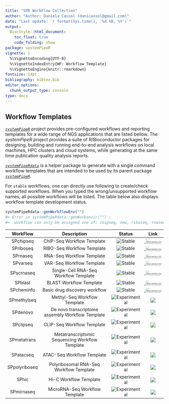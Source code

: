 ```yaml
---
title: "SPR WorkFlow Collection" 
author: "Author: Daniela Cassol (danicassol@gmail.com)"
date: "Last update: `r format(Sys.time(), '%d %B, %Y')`" 
output:
  BiocStyle::html_document:
    toc_float: true
    code_folding: show
package: systemPipeR
vignette: |
  %\VignetteEncoding{UTF-8}
  %\VignetteIndexEntry{WF: Workflow Template}
  %\VignetteEngine{knitr::rmarkdown}
fontsize: 14pt
bibliography: bibtex.bib
editor_options: 
  chunk_output_type: console
type: docs
---
```


## Workflow Templates

[_`systemPipeR`_](https://github.com/systemPipeR/) project provides pre-configured workflows and reporting templates for a wide range of NGS applications that are listed bellow. The *systemPipeR* project provides a suite of R/Bioconductor packages for designing, building and running end-to-end analysis workflows on local machines, HPC clusters 
and cloud systems, while generating at the same time publication quality analysis reports.

[_`systemPipeRdata`_](https://github.com/tgirke/systemPipeRdata) is a helper package 
to generate with a single command workflow templates that are intended to be 
used by its parent package [_`systemPipeR`_](http://www.bioconductor.org/packages/devel/bioc/html/systemPipeR.html). 

For `stable` workflows, one can directly use following to create/check supported workflows.
When you typed the wrong/unsupported workflow names, all possible workflows will be 
listed. The table below also displays workflow template development status.

```r
systemPipeRdata::genWorkflowEnv("")
#> Error in systemPipeRdata::genWorkenvir("") : 
#>  workflow can only be assigned one of: chipseq, new, riboseq, rnaseq, varseq, SPblast, SPcheminfo, SPscrna
```



|   WorkFlow    |                   Description                    |                                     Status                                      |                                                                                                              Link                                                                                                              |
| :-----------: | :----------------------------------------------: | :-----------------------------------------------------------------------------: | :----------------------------------------------------------------------------------------------------------------------------------------------------------------------------------------------------------------------------: |
|   SPchipseq   |            ChIP-Seq Workflow Template            |       ![Stable](https://img.shields.io/badge/lifecycle-stable-green.svg)        | <a href="https://www.bioconductor.org/packages/release/data/experiment/vignettes/systemPipeRdata/inst/doc/systemPipeChIPseq.html" target="_blank"> <img src="bioconductor_logo_rgb.png" align="center" style="width:100px;" /> |
|   SPriboseq   |            RIBO-Seq Workflow Template            |       ![Stable](https://img.shields.io/badge/lifecycle-stable-green.svg)        | <a href="https://www.bioconductor.org/packages/release/data/experiment/vignettes/systemPipeRdata/inst/doc/systemPipeRIBOseq.html" target="_blank"> <img src="bioconductor_logo_rgb.png" align="center" style="width:100px;" /> |
|   SPrnaseq    |            RNA-Seq Workflow Template             |       ![Stable](https://img.shields.io/badge/lifecycle-stable-green.svg)        | <a href="https://www.bioconductor.org/packages/release/data/experiment/vignettes/systemPipeRdata/inst/doc/systemPipeRNAseq.html" target="_blank"> <img src="bioconductor_logo_rgb.png" align="center" style="width:100px;" />  |
|   SPvarseq    |            VAR-Seq Workflow Template             |       ![Stable](https://img.shields.io/badge/lifecycle-stable-green.svg)        | <a href="https://www.bioconductor.org/packages/release/data/experiment/vignettes/systemPipeRdata/inst/doc/systemPipeVARseq.html" target="_blank"> <img src="bioconductor_logo_rgb.png" align="center" style="width:100px;" />  |
|  SPscrnaseq   |      Single-Cell RNA-Seq Workflow Template       |       ![Stable](https://img.shields.io/badge/lifecycle-stable-green.svg)        |      <a href="https://www.bioconductor.org/packages/release/data/experiment/vignettes/systemPipeRdata/inst/doc/SPscrna.html" target="_blank"> <img src="bioconductor_logo_rgb.png" align="center" style="width:100px;" />      |
|    SPblast    |             BLAST Workflow Template              |       ![Stable](https://img.shields.io/badge/lifecycle-stable-green.svg)        |      <a href="https://www.bioconductor.org/packages/release/data/experiment/vignettes/systemPipeRdata/inst/doc/SPblast.html" target="_blank"> <img src="bioconductor_logo_rgb.png" align="center" style="width:100px;" />      |
|  SPcheminfo   |          Basic drug discovery workflow           |       ![Stable](https://img.shields.io/badge/lifecycle-stable-green.svg)        |    <a href="https://www.bioconductor.org/packages/release/data/experiment/vignettes/systemPipeRdata/inst/doc/SPcheminfo.html" target="_blank"> <img src="bioconductor_logo_rgb.png" align="center" style="width:100px;" />     |
|  SPmethylseq  |           Methyl-Seq Workflow Template           | ![Experimental](https://img.shields.io/badge/lifecycle-experimental-orange.svg) |  <a href="https://github.com/systemPipeR/SPmethylseq" target="_blank"> <img src="https://raw.githubusercontent.com/systemPipeR/systemPipeR/gh-pages/images/GitHub-Mark-120px-plus.png" align="center" style="width:20px;" />   |
|   SPdenovo    | De novo transcriptome assembly Workflow Template | ![Experimental](https://img.shields.io/badge/lifecycle-experimental-orange.svg) |    <a href="https://github.com/systemPipeR/SPdenovo" target="_blank"> <img src="https://raw.githubusercontent.com/systemPipeR/systemPipeR/gh-pages/images/GitHub-Mark-120px-plus.png" align="center" style="width:20px;" />    |
|   SPclipseq   |            CLIP-Seq Workflow Template            | ![Experimental](https://img.shields.io/badge/lifecycle-experimental-orange.svg) |   <a href="https://github.com/systemPipeR/SPclipseq" target="_blank"> <img src="https://raw.githubusercontent.com/systemPipeR/systemPipeR/gh-pages/images/GitHub-Mark-120px-plus.png" align="center" style="width:20px;" />    |
|  SPmetatrans  | Metatranscriptomic Sequencing Workflow Template  | ![Experimental](https://img.shields.io/badge/lifecycle-experimental-orange.svg) |  <a href="https://github.com/systemPipeR/SPmetatrans" target="_blank"> <img src="https://raw.githubusercontent.com/systemPipeR/systemPipeR/gh-pages/images/GitHub-Mark-120px-plus.png" align="center" style="width:20px;" />   |
|   SPatacseq   |            ATAC-Seq Workflow Template            | ![Experimental](https://img.shields.io/badge/lifecycle-experimental-orange.svg) |   <a href="https://github.com/systemPipeR/SPatacseq" target="_blank"> <img src="https://raw.githubusercontent.com/systemPipeR/systemPipeR/gh-pages/images/GitHub-Mark-120px-plus.png" align="center" style="width:20px;" />    |
| SPpolyriboseq |     Polyribosomal RNA-Seq Workflow Template      | ![Experimental](https://img.shields.io/badge/lifecycle-experimental-orange.svg) | <a href="https://github.com/systemPipeR/SPpolyriboseq" target="_blank"> <img src="https://raw.githubusercontent.com/systemPipeR/systemPipeR/gh-pages/images/GitHub-Mark-120px-plus.png" align="center" style="width:20px;" />  |
|     SPhic     |              Hi-C Workflow Template              | ![Experimental](https://img.shields.io/badge/lifecycle-experimental-orange.svg) |     <a href="https://github.com/systemPipeR/SPhic" target="_blank"> <img src="https://raw.githubusercontent.com/systemPipeR/systemPipeR/gh-pages/images/GitHub-Mark-120px-plus.png" align="center" style="width:20px;" />      |
|  SPmirnaseq   |          MicroRNA-Seq Workflow Template          | ![Experimental](https://img.shields.io/badge/lifecycle-experimental-orange.svg) |   <a href="https://github.com/systemPipeR/SPmirnaseq" target="_blank"> <img src="https://raw.githubusercontent.com/systemPipeR/systemPipeR/gh-pages/images/GitHub-Mark-120px-plus.png" align="center" style="width:20px;" />   |




